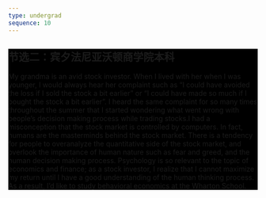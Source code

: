 ```yaml
---
type: undergrad
sequence: 10
---
```

  <div class="col-sm-6 grid-reset">
    <div class="grid" style="background-color: #000;">
      <div class="content">
          <h2 class="title-effect mt-0">节选二：宾夕法尼亚沃顿商学院本科</h2>
          <p class="text-white text-justify">
            My grandma is an avid stock investor. When I lived with her when I was younger, I would always hear her complaint such as “I could have avoided the loss if I sold the stock a bit earlier” or “I could have made so much if I bought the stock a bit earlier”. I heard the same complaint for so many times throughout the summer that I started wondering what went wrong with people’s decision making process while trading stocks.I had a misconception that the stock market is controlled by computers. In fact, humans are the masterminds behind the stock market. There is a tendency for people to overanalyze the quantitative side of the stock market, and overlook the importance of human nature such as fear and greed, and the human decision making process. Psychology is so relevant to the topic of economics and finance; as a stock investor, I realize that I cannot maximize my return until I have a good understanding of the human thinking process. As a result, I’d like to study behavioral economics at the Wharton School.
          </p>
      </div>
    </div>
  </div>